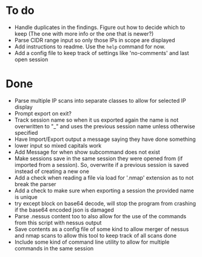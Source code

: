 # To do

- Handle duplicates in the findings. Figure out how to decide which to keep (The one with more info or the one that is newer?)
- Parse CIDR range input so only those IPs in scope are displayed
- Add instructions to readme. Use the `help` command for now.
- Add a config file to keep track of settings like 'no-comments' and last open session

# Done

- Parse multiple IP scans into separate classes to allow for selected IP display
- Prompt export on exit? 
- Track session name so when it us exported again the name is not overwritten to "_" and uses the previous session name unless otherwise specified
- Have Import/Export output a message saying they have done something
- lower input so mixed capitals work
- Add Message for when show subcommand does not exist
- Make sessions save in the same session they were opened from (if imported from a session). So, overwrite if a previous session is saved instead of creating a new one
- Add a check when reading a file via load for '.nmap' extension as to not break the parser
- Add a check to make sure when exporting a session the provided name is unique
- try except block on base64 decode, will stop the program from crashing if the base64 encoded json is damaged
- Parse .nessus content too to also allow for the use of the commands from this script with nessus output
- Save contents as a config file of some kind to allow merger of nessus and nmap scans to allow this tool to keep track of all scans done 
- Include some kind of command line utility to allow for multiple commands in the same session